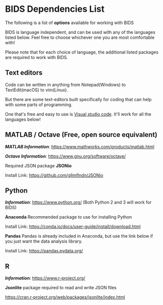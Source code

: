 # BIDS Dependencies List

The following is a list of **options** available for working with BIDS

BIDS is language independent, and can be used with any of the languages listed
below. Feel free to choose whichever one you are most comfortable with!

Please note that for each choice of language, the additional listed packages are
required to work with BIDS.

## Text editors

Code can be written in anything from Notepad(Windows) to TextEdit(macOS) to
vim(Linux).

But there are some text-editors built specifically for coding that can help with
some parts of programming.

One that's free and easy to use is [Visual studio code](https://code.visualstudio.com/).
It'll work for all the languages below!

## MATLAB / Octave (Free, open source equivalent)

**_MATLAB Information_**: <https://www.mathworks.com/products/matlab.html>

**_Octave Information_**: <https://www.gnu.org/software/octave/>

Required JSON package **JSONio**

Install Link: https://github.com/gllmflndn/JSONio

## Python

**_Information_**: <https://www.python.org/> (Both Python 2 and 3 will work for
BIDS)

**Anaconda** Recommended package to use for installing Python

Install Link: https://conda.io/docs/user-guide/install/download.html

**Pandas** Pandas is already included in Anaconda, but use the link below if you
just want the data analysis library.

Install Link: https://pandas.pydata.org/

## R

**_Information_**: <https://www.r-project.org/>

**Jsonlite** package required to read and write JSON files

https://cran.r-project.org/web/packages/jsonlite/index.html

